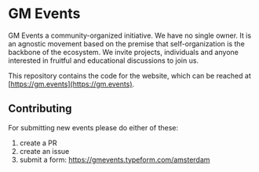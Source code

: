 # GM Events 

GM Events a community-organized initiative. We have no single
owner. It is an agnostic movement based on the premise that self-organization
is the backbone of the ecosystem. We invite projects, individuals and anyone
interested in fruitful and educational discussions to join us.

This repository contains the code for the website, which can be reached at
[https://gm.events](https://gm.events).

## Contributing
For submitting new events please do either of these:
1) create a PR 
2) create an issue 
3) submit a form: https://gmevents.typeform.com/amsterdam
